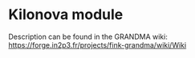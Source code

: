 # Kilonova module

Description can be found in the GRANDMA wiki: https://forge.in2p3.fr/projects/fink-grandma/wiki/Wiki
